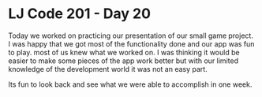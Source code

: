 # LJ Code 201 - Day 20


Today we worked on practicing our presentation of our small game project. I was happy that we got most of the functionality done and our app was fun to play. most of us knew what we worked on. I was thinking it would be easier to make some pieces of the app work better but with our limited knowledge of the development world it was not an easy part.

Its fun to look back and see what we were able to accomplish in one week.
